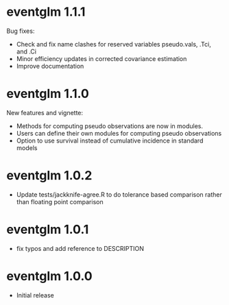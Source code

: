 # eventglm 1.1.1


Bug fixes:
  - Check and fix name clashes for reserved variables pseudo.vals, .Tci, and .Ci
  - Minor efficiency updates in corrected covariance estimation
  - Improve documentation 

# eventglm 1.1.0

New features and vignette: 
  - Methods for computing pseudo observations are now in modules. 
  - Users can define their own modules for computing pseudo observations
  - Option to use survival instead of cumulative incidence in standard models

# eventglm 1.0.2

* Update tests/jackknife-agree.R to do tolerance based comparison rather than floating point comparison

# eventglm 1.0.1

* fix typos and add reference to DESCRIPTION

# eventglm 1.0.0

* Initial release
